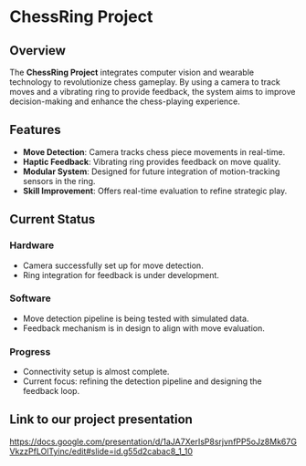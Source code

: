 
# **ChessRing Project**

## **Overview**
The **ChessRing Project** integrates computer vision and wearable technology to revolutionize chess gameplay. By using a camera to track moves and a vibrating ring to provide feedback, the system aims to improve decision-making and enhance the chess-playing experience.



## **Features**
- **Move Detection**: Camera tracks chess piece movements in real-time.
- **Haptic Feedback**: Vibrating ring provides feedback on move quality.
- **Modular System**: Designed for future integration of motion-tracking sensors in the ring.
- **Skill Improvement**: Offers real-time evaluation to refine strategic play.



## **Current Status**
### **Hardware**
- Camera successfully set up for move detection.
- Ring integration for feedback is under development.

### **Software**
- Move detection pipeline is being tested with simulated data.
- Feedback mechanism is in design to align with move evaluation.

### **Progress**
- Connectivity setup is almost complete.
- Current focus: refining the detection pipeline and designing the feedback loop.




## Link to our project presentation
https://docs.google.com/presentation/d/1aJA7XerIsP8srjvnfPP5oJz8Mk67GVkzzPfLOlTyinc/edit#slide=id.g55d2cabac8_1_10
